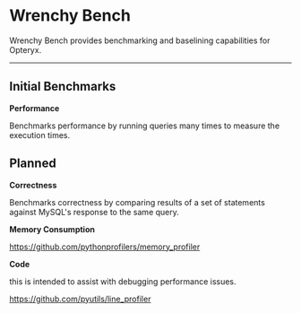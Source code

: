 # Wrenchy Bench

Wrenchy Bench provides benchmarking and baselining capabilities for Opteryx.

----

## Initial Benchmarks

**Performance**

Benchmarks performance by running queries many times to measure the execution times.

## Planned


**Correctness**

Benchmarks correctness by comparing results of a set of statements against MySQL's response to the same query.

**Memory Consumption**

https://github.com/pythonprofilers/memory_profiler

**Code**

this is intended to assist with debugging performance issues.

https://github.com/pyutils/line_profiler
